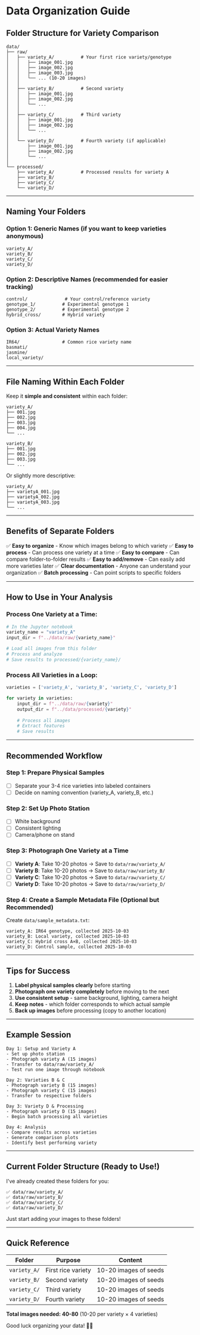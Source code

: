 # Data Organization Guide

## Folder Structure for Variety Comparison

```
data/
├── raw/
│   ├── variety_A/          # Your first rice variety/genotype
│   │   ├── image_001.jpg
│   │   ├── image_002.jpg
│   │   ├── image_003.jpg
│   │   └── ... (10-20 images)
│   │
│   ├── variety_B/          # Second variety
│   │   ├── image_001.jpg
│   │   ├── image_002.jpg
│   │   └── ...
│   │
│   ├── variety_C/          # Third variety
│   │   ├── image_001.jpg
│   │   ├── image_002.jpg
│   │   └── ...
│   │
│   └── variety_D/          # Fourth variety (if applicable)
│       ├── image_001.jpg
│       ├── image_002.jpg
│       └── ...
│
└── processed/
    ├── variety_A/          # Processed results for variety A
    ├── variety_B/
    ├── variety_C/
    └── variety_D/
```

---

## Naming Your Folders

### Option 1: Generic Names (if you want to keep varieties anonymous)
```
variety_A/
variety_B/
variety_C/
variety_D/
```

### Option 2: Descriptive Names (recommended for easier tracking)
```
control/              # Your control/reference variety
genotype_1/          # Experimental genotype 1
genotype_2/          # Experimental genotype 2
hybrid_cross/        # Hybrid variety
```

### Option 3: Actual Variety Names
```
IR64/                # Common rice variety name
basmati/
jasmine/
local_variety/
```

---

## File Naming Within Each Folder

Keep it **simple and consistent** within each folder:

```
variety_A/
├── 001.jpg
├── 002.jpg
├── 003.jpg
├── 004.jpg
└── ...

variety_B/
├── 001.jpg
├── 002.jpg
├── 003.jpg
└── ...
```

Or slightly more descriptive:
```
variety_A/
├── varietyA_001.jpg
├── varietyA_002.jpg
├── varietyA_003.jpg
└── ...
```

---

## Benefits of Separate Folders

✅ **Easy to organize** - Know which images belong to which variety
✅ **Easy to process** - Can process one variety at a time
✅ **Easy to compare** - Can compare folder-to-folder results
✅ **Easy to add/remove** - Can easily add more varieties later
✅ **Clear documentation** - Anyone can understand your organization
✅ **Batch processing** - Can point scripts to specific folders

---

## How to Use in Your Analysis

### Process One Variety at a Time:
```python
# In the Jupyter notebook
variety_name = "variety_A"
input_dir = f"../data/raw/{variety_name}"

# Load all images from this folder
# Process and analyze
# Save results to processed/{variety_name}/
```

### Process All Varieties in a Loop:
```python
varieties = ['variety_A', 'variety_B', 'variety_C', 'variety_D']

for variety in varieties:
    input_dir = f"../data/raw/{variety}"
    output_dir = f"../data/processed/{variety}"
    
    # Process all images
    # Extract features
    # Save results
```

---

## Recommended Workflow

### Step 1: Prepare Physical Samples
- [ ] Separate your 3-4 rice varieties into labeled containers
- [ ] Decide on naming convention (variety_A, variety_B, etc.)

### Step 2: Set Up Photo Station
- [ ] White background
- [ ] Consistent lighting
- [ ] Camera/phone on stand

### Step 3: Photograph One Variety at a Time
- [ ] **Variety A**: Take 10-20 photos → Save to `data/raw/variety_A/`
- [ ] **Variety B**: Take 10-20 photos → Save to `data/raw/variety_B/`
- [ ] **Variety C**: Take 10-20 photos → Save to `data/raw/variety_C/`
- [ ] **Variety D**: Take 10-20 photos → Save to `data/raw/variety_D/`

### Step 4: Create a Sample Metadata File (Optional but Recommended)
Create `data/sample_metadata.txt`:
```
variety_A: IR64 genotype, collected 2025-10-03
variety_B: Local variety, collected 2025-10-03
variety_C: Hybrid cross A×B, collected 2025-10-03
variety_D: Control sample, collected 2025-10-03
```

---

## Tips for Success

1. **Label physical samples clearly** before starting
2. **Photograph one variety completely** before moving to the next
3. **Use consistent setup** - same background, lighting, camera height
4. **Keep notes** - which folder corresponds to which actual sample
5. **Back up images** before processing (copy to another location)

---

## Example Session

```
Day 1: Setup and Variety A
- Set up photo station
- Photograph variety A (15 images)
- Transfer to data/raw/variety_A/
- Test run one image through notebook

Day 2: Varieties B & C
- Photograph variety B (15 images)
- Photograph variety C (15 images)
- Transfer to respective folders

Day 3: Variety D & Processing
- Photograph variety D (15 images)
- Begin batch processing all varieties

Day 4: Analysis
- Compare results across varieties
- Generate comparison plots
- Identify best performing variety
```

---

## Current Folder Structure (Ready to Use!)

I've already created these folders for you:
```
✅ data/raw/variety_A/
✅ data/raw/variety_B/
✅ data/raw/variety_C/
✅ data/raw/variety_D/
```

Just start adding your images to these folders!

---

## Quick Reference

| Folder | Purpose | Content |
|--------|---------|---------|
| `variety_A/` | First rice variety | 10-20 images of seeds |
| `variety_B/` | Second variety | 10-20 images of seeds |
| `variety_C/` | Third variety | 10-20 images of seeds |
| `variety_D/` | Fourth variety | 10-20 images of seeds |

**Total images needed: 40-80** (10-20 per variety × 4 varieties)

Good luck organizing your data! 📁🌾
